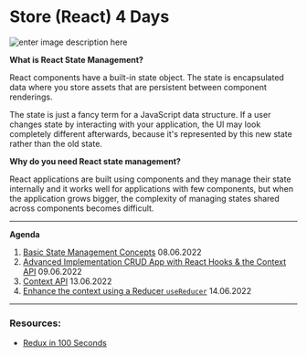# Store (React) 4 Days

![enter image description here](https://s3.amazonaws.com/learn-verified/react-stores-readme-flux-store.png)

**What is React State Management?**

React components have a built-in state object. The state is encapsulated data where you store assets that are persistent between component renderings.

The state is just a fancy term for a JavaScript data structure. If a user changes state by interacting with your application, the UI may look completely different afterwards, because it's represented by this new state rather than the old state.

**Why do you need React state management?**

React applications are built using components and they manage their state internally and it works well for applications with few components, but when the application grows bigger, the complexity of managing states shared across components becomes difficult.


---

**Agenda**

1.  [Basic State Management Concepts]() 08.06.2022
2.  [Advanced Implementation CRUD App with React Hooks & the Context API](https://github.com/FbW-E10/SPA-Lessons/tree/main/7-Store/2-Context%20API) 09.06.2022
3.  [Context API]() 13.06.2022
4.  [Enhance the context using a Reducer `useReducer`]() 14.06.2022


---

### Resources:

- [Redux in 100 Seconds](https://www.youtube.com/watch?v=_shA5Xwe8_4)
